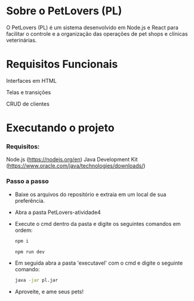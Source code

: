 # Sobre o PetLovers (PL)
O PetLovers (PL) é um sistema desenvolvido em Node.js e React para facilitar o controle e a organização das operações de pet shops e clínicas veterinárias.

# Requisitos Funcionais

Interfaces em HTML

Telas e transições

CRUD de clientes

# Executando o projeto

### Requisitos:

Node.js (https://nodejs.org/en)
Java Development Kit (https://www.oracle.com/java/technologies/downloads/)

### Passo a passo

- Baixe os arquivos do repositório e extraia em um local de sua preferência.

- Abra a pasta PetLovers-atividade4

- Execute o cmd dentro da pasta e digite os seguintes comandos em ordem:
  ``` bash
  npm i

  npm run dev
  ```

- Em seguida abra a pasta 'executavel' com o cmd e digite o seguinte comando:
  ``` bash
  java -jar pl.jar
  ```

- Aproveite, e ame seus pets!
